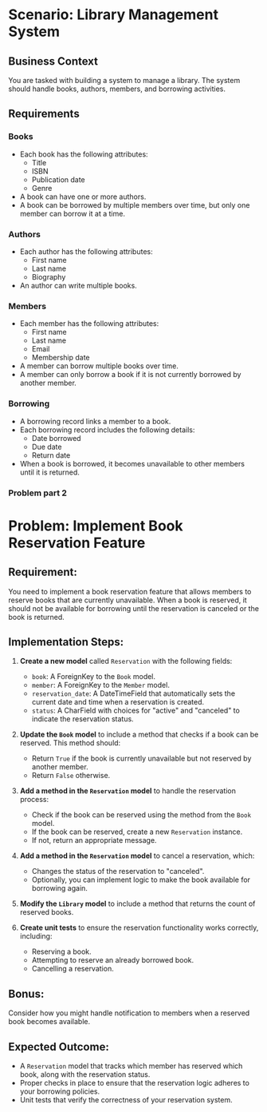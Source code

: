 # Scenario: Library Management System

## Business Context
You are tasked with building a system to manage a library. The system should handle books, authors, 
members, and borrowing activities.

## Requirements

### Books
- Each book has the following attributes:
  - Title
  - ISBN
  - Publication date
  - Genre
- A book can have one or more authors.
- A book can be borrowed by multiple members over time, but only one member can borrow it at a time.

### Authors
- Each author has the following attributes:
  - First name
  - Last name
  - Biography
- An author can write multiple books.

### Members
- Each member has the following attributes:
  - First name
  - Last name
  - Email
  - Membership date
- A member can borrow multiple books over time.
- A member can only borrow a book if it is not currently borrowed by another member.

### Borrowing
- A borrowing record links a member to a book.
- Each borrowing record includes the following details:
  - Date borrowed
  - Due date
  - Return date
- When a book is borrowed, it becomes unavailable to other members until it is returned.


### Problem part 2
# Problem: Implement Book Reservation Feature

## Requirement:
You need to implement a book reservation feature that allows members to reserve books that are currently unavailable. When a book is reserved, it should not be available for borrowing until the reservation is canceled or the book is returned. 

## Implementation Steps:
1. **Create a new model** called `Reservation` with the following fields:
   - `book`: A ForeignKey to the `Book` model.
   - `member`: A ForeignKey to the `Member` model.
   - `reservation_date`: A DateTimeField that automatically sets the current date and time when a reservation is created.
   - `status`: A CharField with choices for "active" and "canceled" to indicate the reservation status.

2. **Update the `Book` model** to include a method that checks if a book can be reserved. This method should:
   - Return `True` if the book is currently unavailable but not reserved by another member.
   - Return `False` otherwise.

3. **Add a method in the `Reservation` model** to handle the reservation process:
   - Check if the book can be reserved using the method from the `Book` model.
   - If the book can be reserved, create a new `Reservation` instance.
   - If not, return an appropriate message.

4. **Add a method in the `Reservation` model** to cancel a reservation, which:
   - Changes the status of the reservation to "canceled".
   - Optionally, you can implement logic to make the book available for borrowing again.

5. **Modify the `Library` model** to include a method that returns the count of reserved books.

6. **Create unit tests** to ensure the reservation functionality works correctly, including:
   - Reserving a book.
   - Attempting to reserve an already borrowed book.
   - Cancelling a reservation.

## Bonus:
Consider how you might handle notification to members when a reserved book becomes available.

## Expected Outcome:
- A `Reservation` model that tracks which member has reserved which book, along with the reservation status.
- Proper checks in place to ensure that the reservation logic adheres to your borrowing policies.
- Unit tests that verify the correctness of your reservation system.
